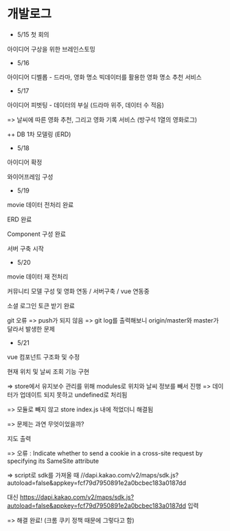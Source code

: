 # 개발로그



- 5/15 첫 회의

아이디어 구상을 위한 브레인스토밍



- 5/16

아이디어 디벨롭 - 드라마, 영화 명소 빅데이터를 활용한 영화 명소 추천 서비스



- 5/17

아이디어 피벗팅 - 데이터의 부실 (드라마 위주, 데이터 수 적음)

=> 날씨에 따른 영화 추천, 그리고 영화 기록 서비스 (방구석 1열의 영화로그)

++ DB 1차 모델링 (ERD)



- 5/18

아이디어 확정 

와이어프레임 구성



- 5/19

movie 데이터 전처리 완료

ERD 완료

Component 구성 완료

서버 구축 시작



- 5/20

movie 데이터 재  전처리

커뮤니티 모델 구성 및 영화 연동 / 서버구축 / vue 연동중

소셜 로그인 토큰 받기 완료

git 오류 => push가 되지 않음 => git log를 출력해보니 origin/master와 master가 달라서 발생한 문제



- 5/21

vue 컴포넌트 구조화 및 수정

현재 위치 및 날씨 조회 기능 구현

=> store에서 유지보수 관리를 위해 modules로 위치와 날씨 정보를 빼서 진행 => 데이터가 업데이트 되지 못하고 undefined로 처리됨 

=> 모듈로 빼지 않고 store index.js 내에 적었더니 해결됨 

=> 문제는 과연 무엇이었을까?

지도 출력 

=> 오류 : Indicate whether to send a cookie in a cross-site request by specifying its SameSite attribute 

=> script로 sdk를 가져올 때 //dapi.kakao.com/v2/maps/sdk.js?autoload=false&appkey=fcf79d7950891e2a0bcbec183a0187dd 

대신 https://dapi.kakao.com/v2/maps/sdk.js?autoload=false&appkey=fcf79d7950891e2a0bcbec183a0187dd 입력 

=> 해결 완료! (크롬 쿠키 정책 때문에 그렇다고 함)



